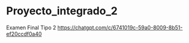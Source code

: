 # Proyecto_integrado_2
Examen Final Tipo 2
https://chatgpt.com/c/6741019c-59a0-8009-8b51-ef20ccdf0a40
